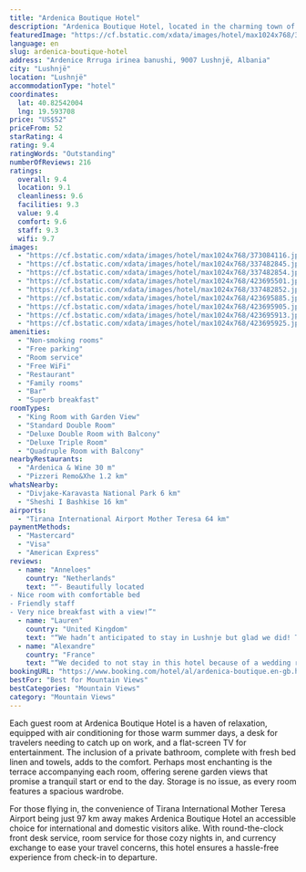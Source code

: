 ```yaml
---
title: "Ardenica Boutique Hotel"
description: "Ardenica Boutique Hotel, located in the charming town of Lushnjë, stands out as a premier 4-star destination for travelers seeking both comfort and elegance."
featuredImage: "https://cf.bstatic.com/xdata/images/hotel/max1024x768/373084116.jpg?k=d0bc57f4651d04d38257dc32920febe75a490a93d2ca76bab13a26b03c23abdc&o=&hp=1"
language: en
slug: ardenica-boutique-hotel
address: "Ardenice Rrruga irinea banushi, 9007 Lushnjë, Albania"
city: "Lushnjë"
location: "Lushnjë"
accommodationType: "hotel"
coordinates:
  lat: 40.82542004
  lng: 19.593708
price: "US$52"
priceFrom: 52
starRating: 4
rating: 9.4
ratingWords: "Outstanding"
numberOfReviews: 216
ratings:
  overall: 9.4
  location: 9.1
  cleanliness: 9.6
  facilities: 9.3
  value: 9.4
  comfort: 9.6
  staff: 9.3
  wifi: 9.7
images:
  - "https://cf.bstatic.com/xdata/images/hotel/max1024x768/373084116.jpg?k=d0bc57f4651d04d38257dc32920febe75a490a93d2ca76bab13a26b03c23abdc&o=&hp=1"
  - "https://cf.bstatic.com/xdata/images/hotel/max1024x768/337482845.jpg?k=f985a1837f25772eabbddd987acd35c8d7dd654fdba65359ea0fdda0cdd2fef2&o=&hp=1"
  - "https://cf.bstatic.com/xdata/images/hotel/max1024x768/337482854.jpg?k=bc53b875e4bb658de7e0c5577951c8fcc00ef88737d02ae3bd71c1b7e8681d98&o=&hp=1"
  - "https://cf.bstatic.com/xdata/images/hotel/max1024x768/423695501.jpg?k=88b4462e425e0fbeafdf85e876c1cf971a47a386bea816f60ab65ee55a9fe15c&o=&hp=1"
  - "https://cf.bstatic.com/xdata/images/hotel/max1024x768/337482852.jpg?k=74260817f8023c6e0d2b2169a1ea5ed8fbe3c57cb71b6e3682d8bc1298ada933&o=&hp=1"
  - "https://cf.bstatic.com/xdata/images/hotel/max1024x768/423695885.jpg?k=5f0ad7ed28b64ea47460ada63f0a4e8d288a5161ff365e8d5b94426ba5af0bf7&o=&hp=1"
  - "https://cf.bstatic.com/xdata/images/hotel/max1024x768/423695905.jpg?k=dd784d5277cb224638b6e564879a2ed69a32f981e43d8d1afe30a35cbf39acaf&o=&hp=1"
  - "https://cf.bstatic.com/xdata/images/hotel/max1024x768/423695913.jpg?k=e3f6caef9f48e90d6a6875d507643a98c8513cde45621f18cd65e47afa06c840&o=&hp=1"
  - "https://cf.bstatic.com/xdata/images/hotel/max1024x768/423695925.jpg?k=0f875e330917832a47e14ebceb636f1d9f77009c190f16c52a838ff85d8b6dd8&o=&hp=1"
amenities:
  - "Non-smoking rooms"
  - "Free parking"
  - "Room service"
  - "Free WiFi"
  - "Restaurant"
  - "Family rooms"
  - "Bar"
  - "Superb breakfast"
roomTypes:
  - "King Room with Garden View"
  - "Standard Double Room"
  - "Deluxe Double Room with Balcony"
  - "Deluxe Triple Room"
  - "Quadruple Room with Balcony"
nearbyRestaurants:
  - "Ardenica & Wine 30 m"
  - "Pizzeri Remo&Xhe 1.2 km"
whatsNearby:
  - "Divjake-Karavasta National Park 6 km"
  - "Sheshi I Bashkise 16 km"
airports:
  - "Tirana International Airport Mother Teresa 64 km"
paymentMethods:
  - "Mastercard"
  - "Visa"
  - "American Express"
reviews:
  - name: "Anneloes"
    country: "Netherlands"
    text: "“- Beautifully located
- Nice room with comfortable bed
- Friendly staff
- Very nice breakfast with a view!”"
  - name: "Lauren"
    country: "United Kingdom"
    text: "“We hadn’t anticipated to stay in Lushnje but glad we did! The staff and restaurant are amazing and the views over the town are lovely. There is also a winery a 10 min walk around the hill which was great. Rooms were big and comfortable.”"
  - name: "Alexandre"
    country: "France"
    text: "“We decided to not stay in this hotel because of a wedding reception we weren't informed about. Staff was kindly to help us and they canceled the reservation immediatly. We regret not being able to stay, the hotel was magnificent and so well...”"
bookingURL: "https://www.booking.com/hotel/al/ardenica-boutique.en-gb.html?aid=8035640"
bestFor: "Best for Mountain Views"
bestCategories: "Mountain Views"
category: "Mountain Views"
---
```


Each guest room at Ardenica Boutique Hotel is a haven of relaxation, equipped with air conditioning for those warm summer days, a desk for travelers needing to catch up on work, and a flat-screen TV for entertainment. The inclusion of a private bathroom, complete with fresh bed linen and towels, adds to the comfort. Perhaps most enchanting is the terrace accompanying each room, offering serene garden views that promise a tranquil start or end to the day. Storage is no issue, as every room features a spacious wardrobe.

For those flying in, the convenience of Tirana International Mother Teresa Airport being just 97 km away makes Ardenica Boutique Hotel an accessible choice for international and domestic visitors alike. With round-the-clock front desk service, room service for those cozy nights in, and currency exchange to ease your travel concerns, this hotel ensures a hassle-free experience from check-in to departure.